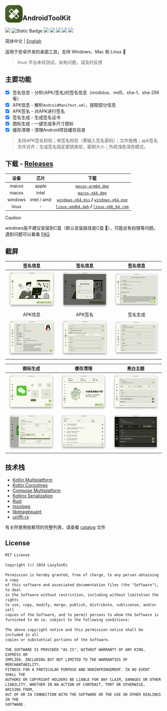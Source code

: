<img src="/composeApp/launcher/icon.png" width="56" align="left" />

## AndroidToolKit

<p align="start">
<a href="https://opensource.org/license/mit"><img src="https://img.shields.io/github/license/LazyIonEs/AndroidToolKit?color=green"/></a>
<img alt="Static Badge" src="https://img.shields.io/badge/platform-%20macos%20%7C%20windows%20%7C%20linux%20-5776E0">
<a href="https://github.com/LazyIonEs/AndroidToolKit/actions"><img src="https://img.shields.io/github/actions/workflow/status/LazyIonEs/AndroidToolKit/build-release.yml"/></a>
<a href="https://github.com/LazyIonEs/AndroidToolKit/releases/latest"><img src="https://img.shields.io/github/downloads/LazyIonEs/AndroidToolKit/total?color=orange"/></a>
<a href="https://github.com/LazyIonEs/AndroidToolKit/releases/latest"><img src="https://img.shields.io/github/v/release/LazyIonEs/AndroidToolKit"/></a>
<a href="https://kotlinlang.org"><img src="https://img.shields.io/badge/kotlin-2.1.20-7a54f6"/></a>
<a href="https://www.rust-lang.org/"><img src="https://img.shields.io/badge/rust-1.85.1-black"/></a>
</p>


<!-- ![GitHub Actions Workflow Status](https://img.shields.io/github/actions/workflow/status/LazyIonEs/AndroidToolKit/build-release.yml)
![GitHub Downloads (all assets, all releases)](https://img.shields.io/github/downloads/LazyIonEs/AndroidToolKit/total)
![GitHub Release](https://img.shields.io/github/v/release/LazyIonEs/AndroidToolKit)
![GitHub License](https://img.shields.io/github/license/LazyIonEs/AndroidToolKit)
![GitHub Downloads (all assets, latest release)](https://img.shields.io/github/downloads/LazyIonEs/AndroidToolKit/latest/total) -->

简体中文 | [English](./README_EN.md)

适用于安卓开发的桌面工具，支持 Windows、Mac 和 Linux  :tada:

> linux 平台未经测试，如有问题，请及时反馈

## 主要功能

- [x] 签名信息 - 分析(APK/签名)的签名信息（modulus、md5、sha-1、sha-256等）
- [x] APK信息 - 解析`AndroidManifest.xml`，提取部分信息
- [x] APK签名 - 对APK进行签名
- [x] 签名生成 - 生成签名证书
- [x] 图标生成 - 一键生成多尺寸图标
- [x] 缓存清理 - 清理Android项目缓存目录

> 支持APK签名校验；单签名校验（需输入签名密码）；文件拖拽；apk签名文件对齐；生成签名指定密钥类型，密钥大小；外观浅色深色模式。

## 下载 - [Releases](https://github.com/LazyIonEs/AndroidToolKit/releases/latest)

|   设备    |     芯片      |                                                                                                                            下载                                                                                                                             |
|:-------:|:-----------:|:---------------------------------------------------------------------------------------------------------------------------------------------------------------------------------------------------------------------------------------------------------:|
|  macos  |    apple    |                                                                 [`macos-arm64.dmg`](https://github.com/LazyIonEs/AndroidToolKit/releases/latest/download/AndroidToolKit-macos-arm64.dmg)                                                                  |
|  macos  |    intel    |                                                                   [`macos-x64.dmg`](https://github.com/LazyIonEs/AndroidToolKit/releases/latest/download/AndroidToolKit-macos-x64.dmg)                                                                    |
| windows | intel / amd |  [`windows-x64.msi`](https://github.com/LazyIonEs/AndroidToolKit/releases/latest/download/AndroidToolKit-windows-x64.msi) **/** [`windows-x64.exe`](https://github.com/LazyIonEs/AndroidToolKit/releases/latest/download/AndroidToolKit-windows-x64.exe)  |
|  linux  |      -      | [`linux-amd64.deb`](https://github.com/LazyIonEs/AndroidToolKit/releases/latest/download/AndroidToolKit-linux-amd64.deb) **/** [`linux-x86_64.rpm`](https://github.com/LazyIonEs/AndroidToolKit/releases/latest/download/AndroidToolKit-linux-x86_64.rpm) |

> [!CAUTION]
> windows版不建议安装到C盘（默认安装路径是C盘 :clown_face:），可能会有权限等问题。遇到问题可以看看 [FAQ](FAQ.md)

## 截屏

|                                            签名信息                                             |                                            签名信息                                             |                                            签名信息                                             |
|:-------------------------------------------------------------------------------------------:|:-------------------------------------------------------------------------------------------:|:-------------------------------------------------------------------------------------------:|
| <img src="./screenshots/screenshot_signature_information_1.png" alt="" style="zoom:33%;" /> | <img src="./screenshots/screenshot_signature_information_2.png" alt="" style="zoom:33%;" /> | <img src="./screenshots/screenshot_signature_information_3.png" alt="" style="zoom:33%;" /> |
|                                            APK信息                                            |                                            APK签名                                            |                                            签名生成                                             |
|    <img src="./screenshots/screenshot_apk_information_1.png" alt="" style="zoom:32%;" />    |     <img src="./screenshots/screenshot_apk_signature_1.png" alt="" style="zoom:33%;" />     | <img src="./screenshots/screenshot_signature_generation_1.png" alt="" style="zoom:33%;" />  |

|                                        图标生成                                        |                                       缓存清理                                        |                                   黑白主题                                    |
|:----------------------------------------------------------------------------------:|:---------------------------------------------------------------------------------:|:-------------------------------------------------------------------------:|
| <img src="./screenshots/screenshot_icon_factory_1.png" alt="" style="zoom:33%;" /> | <img src="./screenshots/screenshot_cache_clear_0.png" alt="" style="zoom:33%;" /> | <img src="./screenshots/screenshot_light.png" alt="" style="zoom:33%;" /> |
| <img src="./screenshots/screenshot_icon_factory_2.png" alt="" style="zoom:33%;" /> | <img src="./screenshots/screenshot_cache_clear_1.png" alt="" style="zoom:33%;" /> | <img src="./screenshots/screenshot_dark.png" alt="" style="zoom:33%;" />  |

## 技术栈

- [Kotlin Multiplatform](https://kotlinlang.org/lp/multiplatform/)
- [Kotlin Coroutines](https://github.com/Kotlin/kotlinx.coroutines)
- [Compose Multiplatform](https://www.jetbrains.com/lp/compose-multiplatform/)
- [Kotlinx Serialization](https://github.com/Kotlin/kotlinx.serialization)
- [Rust](https://github.com/rust-lang/rust)
- [mozjpeg](https://github.com/mozilla/mozjpeg)
- [libimagequant](https://github.com/ImageOptim/libimagequant)
- [uniffi-rs](https://github.com/mozilla/uniffi-rs)

有关所使用依赖项的完整列表，请查看 [catalog](/gradle/libs.versions.toml) 文件

## License

```
MIT License

Copyright (c) 2024 LazyIonEs

Permission is hereby granted, free of charge, to any person obtaining a copy
of this software and associated documentation files (the "Software"), to deal
in the Software without restriction, including without limitation the rights
to use, copy, modify, merge, publish, distribute, sublicense, and/or sell
copies of the Software, and to permit persons to whom the Software is
furnished to do so, subject to the following conditions:

The above copyright notice and this permission notice shall be included in all
copies or substantial portions of the Software.

THE SOFTWARE IS PROVIDED "AS IS", WITHOUT WARRANTY OF ANY KIND, EXPRESS OR
IMPLIED, INCLUDING BUT NOT LIMITED TO THE WARRANTIES OF MERCHANTABILITY,
FITNESS FOR A PARTICULAR PURPOSE AND NONINFRINGEMENT. IN NO EVENT SHALL THE
AUTHORS OR COPYRIGHT HOLDERS BE LIABLE FOR ANY CLAIM, DAMAGES OR OTHER
LIABILITY, WHETHER IN AN ACTION OF CONTRACT, TORT OR OTHERWISE, ARISING FROM,
OUT OF OR IN CONNECTION WITH THE SOFTWARE OR THE USE OR OTHER DEALINGS IN THE
SOFTWARE.
```
